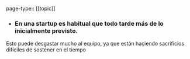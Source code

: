 page-type:: [[topic]]
- ### En una startup es habitual que todo tarde más de lo inicialmente previsto.

Esto puede desgastar mucho al equipo, ya que están haciendo sacrificios difíciles de sostener en el tiempo



